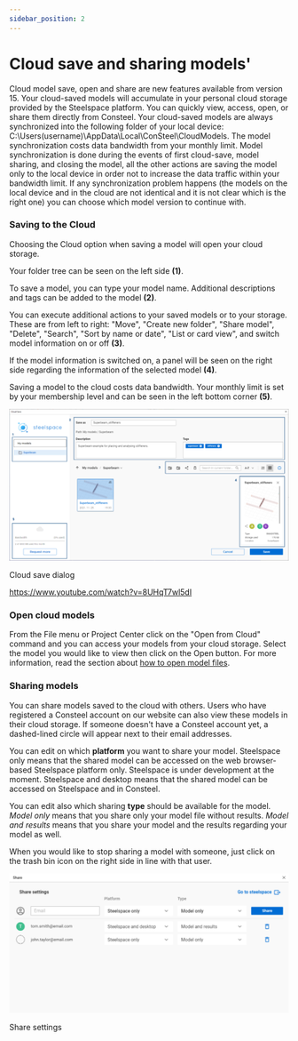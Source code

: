 ```yaml
---
sidebar_position: 2
---
```

# Cloud save and sharing models'

Cloud model save, open and share are new features available from version 15. Your cloud-saved models will accumulate in your personal cloud storage provided by the Steelspace platform. You can quickly view, access, open, or share them directly from Consteel. Your cloud-saved models are always synchronized into the following folder of your local device: C:\\Users(username)\\AppData\\Local\\ConSteel\\CloudModels. The model synchronization costs data bandwidth from your monthly limit. Model synchronization is done during the events of first cloud-save, model sharing, and closing the model, all the other actions are saving the model only to the local device in order not to increase the data traffic within your bandwidth limit. If any synchronization problem happens (the models on the local device and in the cloud are not identical and it is not clear which is the right one) you can choose which model version to continue with.

<!-- /wp:paragraph -->

<!-- wp:heading {"level":3} -->

### Saving to the Cloud

<!-- /wp:heading -->

<!-- wp:paragraph -->

Choosing the Cloud option when saving a model will open your cloud storage.

<!-- /wp:paragraph -->

<!-- wp:paragraph -->

Your folder tree can be seen on the left side **(1)**.

<!-- /wp:paragraph -->

<!-- wp:paragraph -->

To save a model, you can type your model name. Additional descriptions and tags can be added to the model **(2)**.

<!-- /wp:paragraph -->

<!-- wp:paragraph -->

You can execute additional actions to your saved models or to your storage. These are from left to right: "Move", "Create new folder", "Share model", "Delete", "Search", "Sort by name or date", "List or card view", and switch model information on or off **(3)**.

<!-- /wp:paragraph -->

<!-- wp:paragraph -->

If the model information is switched on, a panel will be seen on the right side regarding the information of the selected model **(4)**.

<!-- /wp:paragraph -->

<!-- wp:paragraph -->

Saving a model to the cloud costs data bandwidth. Your monthly limit is set by your membership level and can be seen in the left bottom corner **(5)**.

<!-- /wp:paragraph -->

<!-- wp:image {"align":"center","id":28251,"width":720,"height":390,"sizeSlug":"large","linkDestination":"none"} -->

![](./img/wp-content-uploads-2021-11-Cloud_save_dialog_numbered-1024x555.png)

Cloud save dialog

<!-- /wp:image -->

<!-- wp:html -->

https://www.youtube.com/watch?v=8UHqT7wl5dI

<!-- /wp:html -->

<!-- wp:heading {"level":3} -->

### Open cloud models

<!-- /wp:heading -->

<!-- wp:paragraph -->

From the File menu or Project Center click on the "Open from Cloud" command and you can access your models from your cloud storage. Select the model you would like to view then click on the Open button. For more information, read the section about [how to open model files](../1_0_general-description/1_1_installing-and-running-the-software.md#cloud-open).

<!-- /wp:paragraph -->

<!-- wp:heading {"level":3} -->

### Sharing models

<!-- /wp:heading -->

<!-- wp:paragraph -->

You can share models saved to the cloud with others. Users who have registered a Consteel account on our website can also view these models in their cloud storage. If someone doesn't have a Consteel account yet, a dashed-lined circle will appear next to their email addresses.

<!-- /wp:paragraph -->

<!-- wp:paragraph -->

You can edit on which **platform** you want to share your model. Steelspace only means that the shared model can be accessed on the web browser-based Steelspace platform only. Steelspace is under development at the moment. Steelspace and desktop means that the shared model can be accessed on Steelspace and in Consteel.

<!-- /wp:paragraph -->

<!-- wp:paragraph -->

You can edit also which sharing **type** should be available for the model. _Model only_ means that you share only your model file without results. _Model and results_ means that you share your model and the results regarding your model as well.

<!-- /wp:paragraph -->

<!-- wp:paragraph -->

When you would like to stop sharing a model with someone, just click on the trash bin icon on the right side in line with that user.

<!-- /wp:paragraph -->

<!-- wp:image {"align":"center","id":28245,"width":768,"height":383,"sizeSlug":"large","linkDestination":"none"} -->

![](./img/wp-content-uploads-2021-11-cloud_share_dialog-1024x511.png)

Share settings

<!-- /wp:image -->
